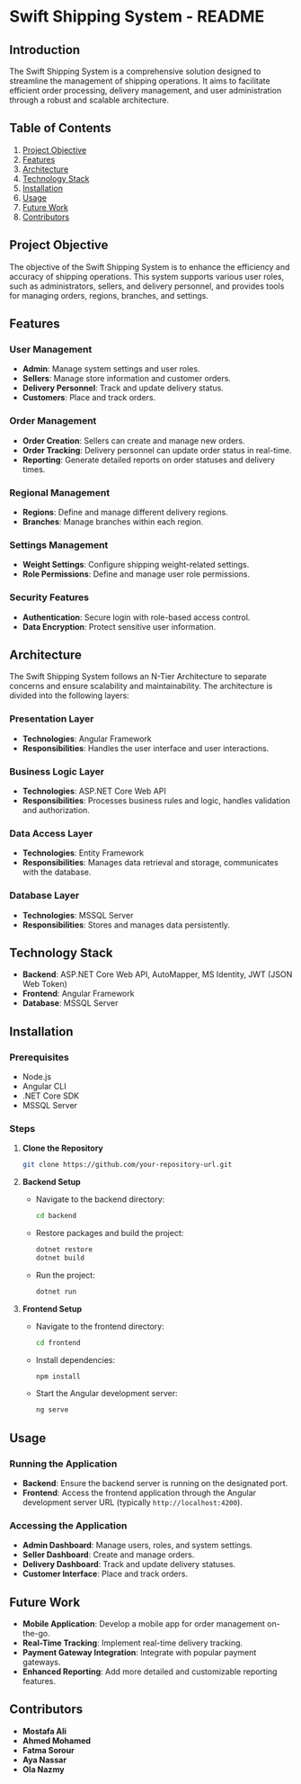# Swift Shipping System - README

## Introduction

The Swift Shipping System is a comprehensive solution designed to streamline the management of shipping operations. It aims to facilitate efficient order processing, delivery management, and user administration through a robust and scalable architecture.

## Table of Contents

1. [Project Objective](#project-objective)
2. [Features](#features)
3. [Architecture](#architecture)
4. [Technology Stack](#technology-stack)
5. [Installation](#installation)
6. [Usage](#usage)
7. [Future Work](#future-work)
8. [Contributors](#contributors)

## Project Objective

The objective of the Swift Shipping System is to enhance the efficiency and accuracy of shipping operations. This system supports various user roles, such as administrators, sellers, and delivery personnel, and provides tools for managing orders, regions, branches, and settings.

## Features

### User Management
- **Admin**: Manage system settings and user roles.
- **Sellers**: Manage store information and customer orders.
- **Delivery Personnel**: Track and update delivery status.
- **Customers**: Place and track orders.

### Order Management
- **Order Creation**: Sellers can create and manage new orders.
- **Order Tracking**: Delivery personnel can update order status in real-time.
- **Reporting**: Generate detailed reports on order statuses and delivery times.

### Regional Management
- **Regions**: Define and manage different delivery regions.
- **Branches**: Manage branches within each region.

### Settings Management
- **Weight Settings**: Configure shipping weight-related settings.
- **Role Permissions**: Define and manage user role permissions.

### Security Features
- **Authentication**: Secure login with role-based access control.
- **Data Encryption**: Protect sensitive user information.

## Architecture

The Swift Shipping System follows an N-Tier Architecture to separate concerns and ensure scalability and maintainability. The architecture is divided into the following layers:

### Presentation Layer
- **Technologies**: Angular Framework
- **Responsibilities**: Handles the user interface and user interactions.

### Business Logic Layer
- **Technologies**: ASP.NET Core Web API
- **Responsibilities**: Processes business rules and logic, handles validation and authorization.

### Data Access Layer
- **Technologies**: Entity Framework
- **Responsibilities**: Manages data retrieval and storage, communicates with the database.

### Database Layer
- **Technologies**: MSSQL Server
- **Responsibilities**: Stores and manages data persistently.

## Technology Stack

- **Backend**: ASP.NET Core Web API, AutoMapper, MS Identity, JWT (JSON Web Token)
- **Frontend**: Angular Framework
- **Database**: MSSQL Server

## Installation

### Prerequisites
- Node.js
- Angular CLI
- .NET Core SDK
- MSSQL Server

### Steps

1. **Clone the Repository**
    ```bash
    git clone https://github.com/your-repository-url.git
    ```

2. **Backend Setup**
    - Navigate to the backend directory:
      ```bash
      cd backend
      ```
    - Restore packages and build the project:
      ```bash
      dotnet restore
      dotnet build
      ```
    - Run the project:
      ```bash
      dotnet run
      ```

3. **Frontend Setup**
    - Navigate to the frontend directory:
      ```bash
      cd frontend
      ```
    - Install dependencies:
      ```bash
      npm install
      ```
    - Start the Angular development server:
      ```bash
      ng serve
      ```

## Usage

### Running the Application
- **Backend**: Ensure the backend server is running on the designated port.
- **Frontend**: Access the frontend application through the Angular development server URL (typically `http://localhost:4200`).

### Accessing the Application
- **Admin Dashboard**: Manage users, roles, and system settings.
- **Seller Dashboard**: Create and manage orders.
- **Delivery Dashboard**: Track and update delivery statuses.
- **Customer Interface**: Place and track orders.

## Future Work

- **Mobile Application**: Develop a mobile app for order management on-the-go.
- **Real-Time Tracking**: Implement real-time delivery tracking.
- **Payment Gateway Integration**: Integrate with popular payment gateways.
- **Enhanced Reporting**: Add more detailed and customizable reporting features.

## Contributors

- **Mostafa Ali**
- **Ahmed Mohamed**
- **Fatma Sorour**
- **Aya Nassar**
- **Ola Nazmy**

